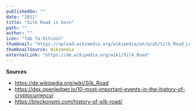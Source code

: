 ```yaml
---
publishedOn: ""
date: "2011"
title: "Silk Road is born"
path: ""
author: ""
icon: "fab fa-bitcoin"
thumbnail: "https://upload.wikimedia.org/wikipedia/en/a/a5/Silk_Road_Logo.png"
thumbnailSource: Wikimedia
externalLink: "https://de.wikipedia.org/wiki/Silk_Road"
---
```


**Sources**
- https://de.wikipedia.org/wiki/Silk_Road
- https://dex.openledger.io/10-most-important-events-in-the-history-of-cryptocurrency/
- https://blockonomi.com/history-of-silk-road/